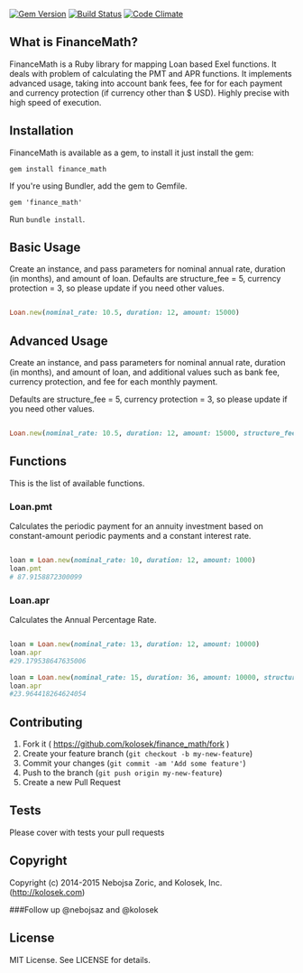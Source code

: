 [![Gem Version](https://badge.fury.io/rb/finance_math.svg)](http://badge.fury.io/rb/finance_math)
[![Build Status](https://semaphoreapp.com/api/v1/projects/869d7630-55d3-46e5-9dc2-03d0d1cfecfe/363108/shields_badge.svg)](https://semaphoreapp.com/kolosek/finance_math)
[![Code Climate](https://codeclimate.com/github/kolosek/finance_math/badges/gpa.svg)](https://codeclimate.com/github/kolosek/finance_math)


## What is FinanceMath?

FinanceMath is a Ruby library for mapping Loan based Exel functions. It deals with problem of calculating the PMT and APR functions. It implements advanced usage, taking into account bank fees, fee for for each payment and currency protection (if currency other than $ USD). Highly precise with high speed of execution. 

## Installation

FinanceMath is available as a gem, to install it just install the gem:

    gem install finance_math

If you're using Bundler, add the gem to Gemfile.

    gem 'finance_math'

Run `bundle install`.

## Basic Usage

Create an instance, and pass parameters for nominal annual rate, duration (in months), and amount of loan.
Defaults are structure_fee = 5, currency protection = 3, so please update if you need other values.

```ruby

Loan.new(nominal_rate: 10.5, duration: 12, amount: 15000)
```

## Advanced Usage

Create an instance, and pass parameters for nominal annual rate, duration (in months), and amount of loan, and additional values such as bank fee, currency protection, and fee for each monthly payment. 

Defaults are structure_fee = 5, currency protection = 3, so please update if you need other values.

```ruby

Loan.new(nominal_rate: 10.5, duration: 12, amount: 15000, structure_fee: 5.1, currency_protection: 2.75, fee: 25)
```

## Functions 

This is the list of available functions.

### Loan.pmt

Calculates the periodic payment for an annuity investment based on constant-amount periodic payments and a constant interest rate.

```ruby

loan = Loan.new(nominal_rate: 10, duration: 12, amount: 1000)
loan.pmt
# 87.9158872300099

```

### Loan.apr

Calculates the Annual Percentage Rate.

```ruby

loan = Loan.new(nominal_rate: 13, duration: 12, amount: 10000)
loan.apr
#29.179538647635006

loan = Loan.new(nominal_rate: 15, duration: 36, amount: 10000, structure_fee: 5, currency_protection: 3, fee: 10)
loan.apr
#23.964418264624054

```

## Contributing

1. Fork it ( https://github.com/kolosek/finance_math/fork )
2. Create your feature branch (`git checkout -b my-new-feature`)
3. Commit your changes (`git commit -am 'Add some feature'`)
4. Push to the branch (`git push origin my-new-feature`)
5. Create a new Pull Request

## Tests

Please cover with tests your pull requests

## Copyright

Copyright (c) 2014-2015 Nebojsa Zoric, and Kolosek, Inc. (http://kolosek.com)

###Follow up @nebojsaz and @kolosek


## License

MIT License. See LICENSE for details.
